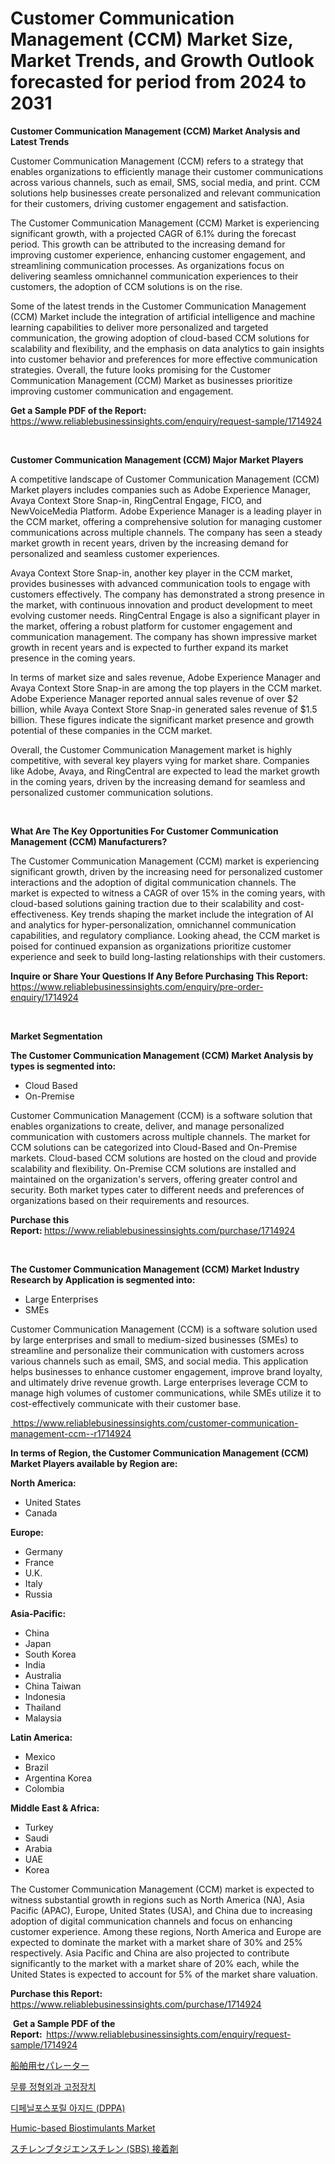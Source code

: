 <p><h1>Customer Communication Management (CCM) Market Size, Market Trends, and Growth Outlook forecasted for period from 2024 to 2031</h1></p><p><strong>Customer Communication Management (CCM) Market Analysis and Latest Trends</strong></p>
<p><p>Customer Communication Management (CCM) refers to a strategy that enables organizations to efficiently manage their customer communications across various channels, such as email, SMS, social media, and print. CCM solutions help businesses create personalized and relevant communication for their customers, driving customer engagement and satisfaction.</p><p>The Customer Communication Management (CCM) Market is experiencing significant growth, with a projected CAGR of 6.1% during the forecast period. This growth can be attributed to the increasing demand for improving customer experience, enhancing customer engagement, and streamlining communication processes. As organizations focus on delivering seamless omnichannel communication experiences to their customers, the adoption of CCM solutions is on the rise.</p><p>Some of the latest trends in the Customer Communication Management (CCM) Market include the integration of artificial intelligence and machine learning capabilities to deliver more personalized and targeted communication, the growing adoption of cloud-based CCM solutions for scalability and flexibility, and the emphasis on data analytics to gain insights into customer behavior and preferences for more effective communication strategies. Overall, the future looks promising for the Customer Communication Management (CCM) Market as businesses prioritize improving customer communication and engagement.</p></p>
<p><strong>Get a Sample PDF of the Report:&nbsp;</strong> <a href="https://www.reliablebusinessinsights.com/enquiry/request-sample/1714924">https://www.reliablebusinessinsights.com/enquiry/request-sample/1714924</a></p>
<p>&nbsp;</p>
<p><strong>Customer Communication Management (CCM) Major Market Players</strong></p>
<p><p>A competitive landscape of Customer Communication Management (CCM) Market players includes companies such as Adobe Experience Manager, Avaya Context Store Snap-in, RingCentral Engage, FICO, and NewVoiceMedia Platform. Adobe Experience Manager is a leading player in the CCM market, offering a comprehensive solution for managing customer communications across multiple channels. The company has seen a steady market growth in recent years, driven by the increasing demand for personalized and seamless customer experiences.</p><p>Avaya Context Store Snap-in, another key player in the CCM market, provides businesses with advanced communication tools to engage with customers effectively. The company has demonstrated a strong presence in the market, with continuous innovation and product development to meet evolving customer needs. RingCentral Engage is also a significant player in the market, offering a robust platform for customer engagement and communication management. The company has shown impressive market growth in recent years and is expected to further expand its market presence in the coming years.</p><p>In terms of market size and sales revenue, Adobe Experience Manager and Avaya Context Store Snap-in are among the top players in the CCM market. Adobe Experience Manager reported annual sales revenue of over $2 billion, while Avaya Context Store Snap-in generated sales revenue of $1.5 billion. These figures indicate the significant market presence and growth potential of these companies in the CCM market.</p><p>Overall, the Customer Communication Management market is highly competitive, with several key players vying for market share. Companies like Adobe, Avaya, and RingCentral are expected to lead the market growth in the coming years, driven by the increasing demand for seamless and personalized customer communication solutions.</p></p>
<p>&nbsp;</p>
<p><strong>What Are The Key Opportunities For Customer Communication Management (CCM) Manufacturers?</strong></p>
<p><p>The Customer Communication Management (CCM) market is experiencing significant growth, driven by the increasing need for personalized customer interactions and the adoption of digital communication channels. The market is expected to witness a CAGR of over 15% in the coming years, with cloud-based solutions gaining traction due to their scalability and cost-effectiveness. Key trends shaping the market include the integration of AI and analytics for hyper-personalization, omnichannel communication capabilities, and regulatory compliance. Looking ahead, the CCM market is poised for continued expansion as organizations prioritize customer experience and seek to build long-lasting relationships with their customers.</p></p>
<p><strong>Inquire or Share Your Questions If Any Before Purchasing This Report:</strong> <a href="https://www.reliablebusinessinsights.com/enquiry/pre-order-enquiry/1714924">https://www.reliablebusinessinsights.com/enquiry/pre-order-enquiry/1714924</a></p>
<p>&nbsp;</p>
<p><strong>Market Segmentation</strong></p>
<p><strong>The Customer Communication Management (CCM) Market Analysis by types is segmented into:</strong></p>
<p><ul><li>Cloud Based</li><li>On-Premise</li></ul></p>
<p><p>Customer Communication Management (CCM) is a software solution that enables organizations to create, deliver, and manage personalized communication with customers across multiple channels. The market for CCM solutions can be categorized into Cloud-Based and On-Premise markets. Cloud-based CCM solutions are hosted on the cloud and provide scalability and flexibility. On-Premise CCM solutions are installed and maintained on the organization's servers, offering greater control and security. Both market types cater to different needs and preferences of organizations based on their requirements and resources.</p></p>
<p><strong>Purchase this Report:&nbsp;</strong><a href="https://www.reliablebusinessinsights.com/purchase/1714924">https://www.reliablebusinessinsights.com/purchase/1714924</a></p>
<p>&nbsp;</p>
<p><strong>The Customer Communication Management (CCM) Market Industry Research by Application is segmented into:</strong></p>
<p><ul><li>Large Enterprises</li><li>SMEs</li></ul></p>
<p><p>Customer Communication Management (CCM) is a software solution used by large enterprises and small to medium-sized businesses (SMEs) to streamline and personalize their communication with customers across various channels such as email, SMS, and social media. This application helps businesses to enhance customer engagement, improve brand loyalty, and ultimately drive revenue growth. Large enterprises leverage CCM to manage high volumes of customer communications, while SMEs utilize it to cost-effectively communicate with their customer base.</p></p>
<p><a href="https://www.reliablebusinessinsights.com/customer-communication-management-ccm--r1714924">&nbsp;https://www.reliablebusinessinsights.com/customer-communication-management-ccm--r1714924</a></p>
<p><strong>In terms of Region, the Customer Communication Management (CCM) Market Players available by Region are:</strong></p>
<p>
    <p> <strong> North America: </strong>
        <ul>
            <li>United States</li>
            <li>Canada</li>
        </ul>
        </p> 
    <p> <strong> Europe: </strong>
        <ul>
            <li>Germany</li>
            <li>France</li>
            <li>U.K.</li>
            <li>Italy</li>
            <li>Russia</li>
        </ul>
        </p> 
    <p> <strong> Asia-Pacific: </strong>
        <ul>
            <li>China</li>
            <li>Japan</li>
            <li>South Korea</li>
            <li>India</li>
            <li>Australia</li>
            <li>China Taiwan</li>
            <li>Indonesia</li>
            <li>Thailand</li>
            <li>Malaysia</li>
        </ul>
        </p> 
    <p> <strong> Latin America: </strong>
        <ul>
            <li>Mexico</li>
            <li>Brazil</li>
            <li>Argentina Korea</li>
            <li>Colombia</li>
        </ul>
        </p> 
    <p> <strong> Middle East & Africa: </strong>
        <ul>
            <li>Turkey</li>
            <li>Saudi</li>
            <li>Arabia</li>
            <li>UAE</li>
            <li>Korea</li>
        </ul>
    </p>
    </p>
<p><p>The Customer Communication Management (CCM) market is expected to witness substantial growth in regions such as North America (NA), Asia Pacific (APAC), Europe, United States (USA), and China due to increasing adoption of digital communication channels and focus on enhancing customer experience. Among these regions, North America and Europe are expected to dominate the market with a market share of 30% and 25% respectively. Asia Pacific and China are also projected to contribute significantly to the market with a market share of 20% each, while the United States is expected to account for 5% of the market share valuation.</p></p>
<p><strong>Purchase this Report: </strong><a href="https://www.reliablebusinessinsights.com/purchase/1714924">https://www.reliablebusinessinsights.com/purchase/1714924</a></p>
<p>&nbsp;<strong>Get a Sample PDF of the Report:&nbsp;&nbsp;</strong><a href="https://www.reliablebusinessinsights.com/enquiry/request-sample/1714924">https://www.reliablebusinessinsights.com/enquiry/request-sample/1714924</a></p>
<p><strong></strong></p>
<p><p><a href="https://medium.com/@abdielkilback/%E8%88%B9%E8%88%B6%E5%88%86%E9%9B%A2%E5%99%A8%E5%B8%82%E5%A0%B4%E8%A6%8F%E6%A8%A1-%E5%B8%82%E5%A0%B4%E5%B1%95%E6%9C%9B%E3%81%A8%E5%B8%82%E5%A0%B4%E4%BA%88%E6%B8%AC-2024%E5%B9%B4%E3%81%8B%E3%82%892031%E5%B9%B4%E3%81%BE%E3%81%A7-d702bedd49a2">船舶用セパレーター</a></p><p><a href="https://medium.com/@obiemante1922/%EB%AC%B4%EB%A6%8E-%EC%A0%95%ED%98%95-%EC%99%B8%EA%B3%BC-%EA%B3%A0%EC%A0%95%EA%B8%B0-%EC%8B%9C%EC%9E%A5-%EA%B7%9C%EB%AA%A8-%EB%B0%8F-%EC%8B%9C%EC%9E%A5-%EB%8F%99%ED%96%A5-%EC%82%B0%EC%97%85-%EC%A0%84%EB%B0%98%EC%A0%81%EC%9D%B8-%EA%B0%9C%EC%9A%94-2024%EB%85%84%EB%B6%80%ED%84%B0-2031%EB%85%84%EA%B9%8C%EC%A7%80-b05746602d60">무릎 정형외과 고정장치</a></p><p><a href="https://medium.com/@wheelgg5674537/%EA%B8%80%EB%A1%9C%EB%B2%8C-%EB%94%94%ED%8E%98%EB%8B%90%ED%8F%AC%EC%8A%A4%ED%8F%AC%EB%A6%B4%EC%95%84%EC%9E%90%EC%9D%B4%EB%93%9C-dppa-%EC%8B%9C%EC%9E%A5-%EA%B7%9C%EB%AA%A8-%EB%B0%8F-%EC%A0%90%EC%9C%A0%EC%9C%A8-%EB%B6%84%EC%84%9D-%EC%A0%9C%ED%92%88-%EC%9C%A0%ED%98%95%EB%B3%84-%EC%A0%81%EC%9A%A9-%EB%B6%84%EC%95%BC%EB%B3%84-%EC%A7%80%EC%97%AD%EB%B3%84-%EC%98%88%EC%B8%A1-2024-2031-aa1ca1d9d135">디페닐포스포릴 아지드 (DPPA)</a></p><p><a href="https://github.com/peachesmcdowel1/Market-Research-Report-List-3/blob/main/humic-based-biostimulants-market.md">Humic-based Biostimulants Market</a></p><p><a href="https://github.com/lily-u-genius/Market-Research-Report-List-2/blob/main/9535022113459.md">スチレンブタジエンスチレン (SBS) 接着剤</a></p></p>